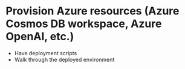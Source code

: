 # Provision Azure resources (Azure Cosmos DB workspace, Azure OpenAI, etc.)

- Have deployment scripts
- Walk through the deployed environment
